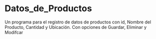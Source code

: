 # Datos_de_Productos
Un programa para el registro de datos de productos con id, Nombre del Producto, Cantidad y Ubicación. Con opciones de Guardar, Eliminar y Modifcar
